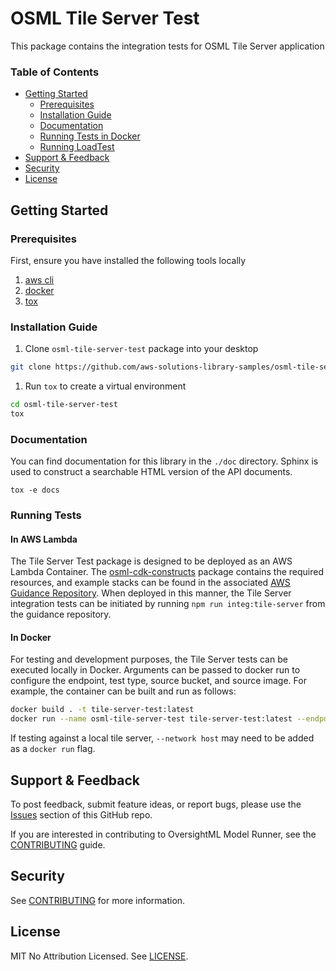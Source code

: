 # OSML Tile Server Test

This package contains the integration tests for OSML Tile Server application

### Table of Contents
* [Getting Started](#getting-started)
    * [Prerequisites](#prerequisites)
    * [Installation Guide](#installation-guide)
    * [Documentation](#documentation)
    * [Running Tests in Docker](#running-tests-in-docker)
    * [Running LoadTest](#running-loadtest)
* [Support & Feedback](#support--feedback)
* [Security](#security)
* [License](#license)


## Getting Started
### Prerequisites

First, ensure you have installed the following tools locally

1. [aws cli](https://docs.aws.amazon.com/cli/latest/userguide/install-cliv2.html)
2. [docker](https://nodejs.org/en)
3. [tox](https://tox.wiki/en/latest/installation.html)

### Installation Guide

1. Clone `osml-tile-server-test` package into your desktop

```sh
git clone https://github.com/aws-solutions-library-samples/osml-tile-server-test.git
```

1. Run `tox` to create a virtual environment

```sh
cd osml-tile-server-test
tox
```

### Documentation

You can find documentation for this library in the `./doc` directory. Sphinx is used to construct a searchable HTML
version of the API documents.

```shell
tox -e docs
```

### Running Tests

#### In AWS Lambda
The Tile Server Test package is designed to be deployed as an AWS Lambda Container.
The [osml-cdk-constructs](https://github.com/aws-solutions-library-samples/osml-cdk-constructs)
package contains the required resources, and example stacks can be found in the associated
[AWS Guidance Repository](https://github.com/aws-solutions-library-samples/guidance-for-processing-overhead-imagery-on-aws).
When deployed in this manner, the Tile Server integration tests can be initiated by running ```npm run integ:tile-server```
from the guidance repository.

#### In Docker
For testing and development purposes, the Tile Server tests can be executed locally in Docker.
Arguments can be passed to docker run to configure the endpoint, test type, source bucket, and source image.
For example, the container can be built and run as follows:

```sh
docker build . -t tile-server-test:latest
docker run --name osml-tile-server-test tile-server-test:latest --endpoint <Endpoint URL> --test_type integ --source_image_bucket <S3 bucket> --source_image_key <S3 Image Key> -v
```

If testing against a local tile server, ```--network host``` may need to be added as a ```docker run``` flag.


## Support & Feedback

To post feedback, submit feature ideas, or report bugs, please use the [Issues](https://github.com/aws-solutions-library-samples/osml-tile-server-test/issues) section of this GitHub repo.

If you are interested in contributing to OversightML Model Runner, see the [CONTRIBUTING](CONTRIBUTING.md) guide.

## Security

See [CONTRIBUTING](CONTRIBUTING.md) for more information.

## License

MIT No Attribution Licensed. See [LICENSE](LICENSE).
